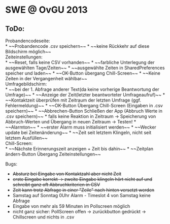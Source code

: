 SWE @ OvGU 2013
===============

ToDo:
-----

<dt>Probandencodeseite:</dt>	
* ~~Probandencode .csv speichern~~
* ~~keine Rückkehr auf diese Bildschirm möglich~~

<dt>Zeiteinstellungen:</dt>
* ~~Reset, falls keine CSV vorhanden~~
* ~~farbliche Unterlegung der ausgewählten Tage/Zeiten~~
* ~~ausgewählte Zeiten in SharedPreferences speicher und laden~~
* ~~OK-Button übergang Chill-Screen~~
* ~~Keine Zeiten in der Vergangenheit wählbar~~

<dt>Umfragebildschirm:</dt>	
* ~~bei der 1. Abfrage anderer Text(da keine vorherige Beantwortung der Umfrage)~~
* ~~Anzeige der Zeit(letzter beantworteter Umfrageaufruf)~~
* ~~Kontaktzeit überprüfen mit Zeitraum der letzten Umfrage (ggf. Fehlermeldung)~~
* ~~OK-Button Übergang Chill-Screen (Eingaben in .csv speichern)~~
* ~~Abbrechen-Button Schließen der App (Abbruch Werte in .csv speichern)~~
* falls keine Reaktion in Zeitraum -> Speicherung von Abbruch-Werten und Übergang in neuen Zeitraum -> Testen!
* ~~Alarmton~~
* ~~erster Alarm muss initialisiert werden~~
* ~~Wecker update bei Zeitenänderung~~
* ~~Zeit seit letztem Klingeln, nicht seit letztem Ausfüllen~~

<dt>Chill-Screen:</dt>		
* ~~Nächste Erinnerungszeit anzeigen + Zeit bis dahin~~
* ~~Zeitplan ändern-Button Übergang Zeiteinstellungen~~


Bugs:
* ~~Absturz bei Eingabe von Kontaktzahl aber nicht Zeit~~
* ~~erste Eingabe korrekt -> zweite Eingabe klingeln hört nicht auf und schreibt ganz oft Abbruchkriterien in CSV~~
* ~~Zeit kann trotz Abfrage in einer "Zeile" nach hinten versetzt werden~~
* Samstag auf Sonntag 0Uhr Alarm - Timeslot 4 von Samstag keine Abfrage
* Eingabe von mehr als 59 Minuten im Pollscreen möglich
* nicht ganz sicher: PollScreen offen -> zurückbutton gedrückt -> Chillscreen und nichts in .csv
